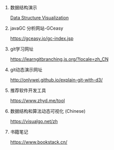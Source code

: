 1. 数据结构演示

   [Data Structure Visualization](https://www.cs.usfca.edu/~galles/visualization/Algorithms.html)

2. javaGC 分析网站-GCeasy

   https://gceasy.io/gc-index.jsp

3. git学习网址

   https://learngitbranching.js.org/?locale=zh_CN

4. git动态演示网址

   http://onlywei.github.io/explain-git-with-d3/

5. 推荐软件开发工具

   https://www.zhyd.me/tool

6. 数据结构和算法动态可视化 (Chinese)

   https://visualgo.net/zh

7. 书籍笔记

   https://www.bookstack.cn/